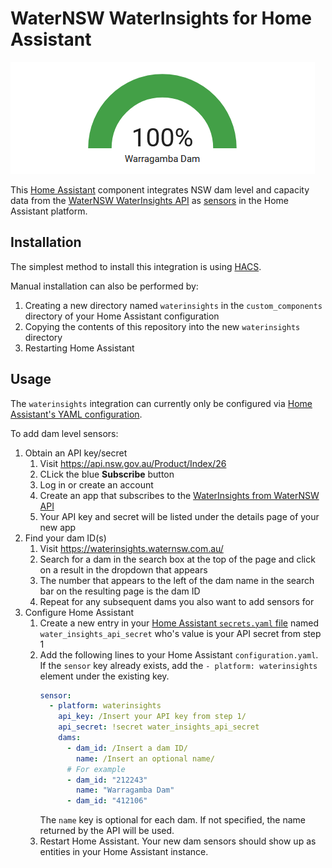 
# WaterNSW WaterInsights for Home Assistant

![Dam level sensor dashboard example](https://raw.githubusercontent.com/battlemoose/waternsw-waterinsights-ha/main/assets/dashboard-level-example.png)

This [Home Assistant](https://www.home-assistant.io/) component integrates NSW dam level and capacity data from the [WaterNSW WaterInsights API][1] as [sensors](https://www.home-assistant.io/integrations/sensor/) in the Home Assistant platform.

## Installation
 
The simplest method to install this integration is using [HACS](https://hacs.xyz/).

Manual installation can also be performed by:

 1. Creating a new directory named `waterinsights` in the `custom_components` directory of your Home Assistant configuration
 1. Copying the contents of this repository into the new `waterinsights` directory
 1. Restarting Home Assistant

## Usage

The `waterinsights` integration can currently only be configured via [Home Assistant's YAML configuration](https://www.home-assistant.io/docs/configuration/).

To add dam level sensors:

 1. Obtain an API key/secret
     1. Visit https://api.nsw.gov.au/Product/Index/26
     1. CLick the blue **Subscribe** button
     1. Log in or create an account
     1. Create an app that subscribes to the [WaterInsights from WaterNSW API][1]
     1. Your API key and secret will be listed under the details page of your new app
 1. Find your dam ID(s)
     1. Visit https://waterinsights.waternsw.com.au/
     1. Search for a dam in the search box at the top of the page and click on a result in the dropdown that appears
     1. The number that appears to the left of the dam name in the search bar on the resulting page is the dam ID
     1. Repeat for any subsequent dams you also want to add sensors for
 1. Configure Home Assistant
     1. Create a new entry in your [Home Assistant `secrets.yaml` file](https://www.home-assistant.io/docs/configuration/secrets/) named `water_insights_api_secret` who's value is your API secret from step 1
     1. Add the following lines to your Home Assistant `configuration.yaml`. If the `sensor` key already exists, add the `- platform: waterinsights` element under the existing key.
        ``` yaml
        sensor:
          - platform: waterinsights
            api_key: /Insert your API key from step 1/
            api_secret: !secret water_insights_api_secret
            dams:
              - dam_id: /Insert a dam ID/
                name: /Insert an optional name/
              # For example
              - dam_id: "212243"
                name: "Warragamba Dam"
              - dam_id: "412106"
        ```
        The `name` key is optional for each dam. If not specified, the name returned by the API will be used.
     1. Restart Home Assistant. Your new dam sensors should show up as entities in your Home Assistant instance.

[1]: https://api.nsw.gov.au/Product/Index/26